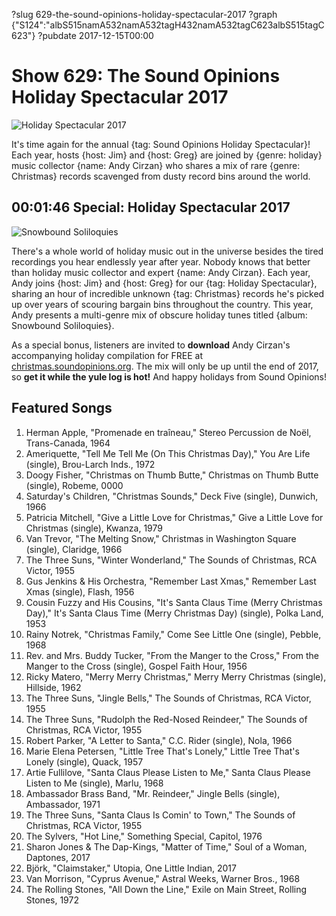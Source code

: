 ?slug 629-the-sound-opinions-holiday-spectacular-2017
?graph {"S124":"albS515namA532namA532tagH432namA532tagC623albS515tagC623"}
?pubdate 2017-12-15T00:00
# Show 629: The Sound Opinions Holiday Spectacular 2017

![Holiday Spectacular 2017](//static.soundopinions.org/images/2017/xmascover.jpg)

It's time again for the annual {tag: Sound Opinions Holiday Spectacular}! Each year, hosts {host: Jim} and {host: Greg} are joined by {genre: holiday} music collector {name: Andy Cirzan} who shares a mix of rare {genre: Christmas} records scavenged from dusty record bins around the world.


## 00:01:46 Special: Holiday Spectacular 2017
![Snowbound Soliloquies](//static.soundopinions.org/christmas/Snowbound_Soliloquies_2017_front_500.jpg)

There's a whole world of holiday music out in the universe besides the tired recordings you hear endlessly year after year. Nobody knows that better than holiday music collector and expert {name: Andy Cirzan}. Each year, Andy joins {host: Jim} and {host: Greg} for our {tag: Holiday Spectacular}, sharing an hour of incredible unknown {tag: Christmas} records he's picked up over years of scouring bargain bins throughout the country. This year, Andy presents a multi-genre mix of obscure holiday tunes titled {album: Snowbound Soliloquies}.

As a special bonus, listeners are invited to **download** Andy Cirzan's accompanying holiday compilation for FREE at [christmas.soundopinions.org](http://christmas.soundopinions.org). The mix will only be up until the end of 2017, so **get it while the yule log is hot!** And happy holidays from Sound Opinions!

## Featured Songs

1. Herman Apple, "Promenade en traîneau," Stereo Percussion de Noël, Trans-Canada, 1964
1. Ameriquette, "Tell Me Tell Me (On This Christmas Day)," You Are Life (single), Brou-Larch Inds., 1972
1. Doogy Fisher, "Christmas on Thumb Butte," Christmas on Thumb Butte (single), Robeme, 0000
1. Saturday's Children, "Christmas Sounds," Deck Five (single), Dunwich, 1966
1. Patricia Mitchell, "Give a Little Love for Christmas," Give a Little Love for Christmas (single), Kwanza, 1979
1. Van Trevor, "The Melting Snow," Christmas in Washington Square (single), Claridge, 1966
1. The Three Suns, "Winter Wonderland," The Sounds of Christmas, RCA Victor, 1955
1. Gus Jenkins & His Orchestra, "Remember Last Xmas," Remember Last Xmas (single), Flash, 1956
1. Cousin Fuzzy and His Cousins, "It's Santa Claus Time (Merry Christmas Day)," It's Santa Claus Time (Merry Christmas Day) (single), Polka Land, 1953
1. Rainy Notrek, "Christmas Family," Come See Little One (single), Pebble, 1968
1. Rev. and Mrs. Buddy Tucker, "From the Manger to the Cross," From the Manger to the Cross (single), Gospel Faith Hour, 1956
1. Ricky Matero, "Merry Merry Christmas," Merry Merry Christmas (single), Hillside, 1962
1. The Three Suns, "Jingle Bells," The Sounds of Christmas, RCA Victor, 1955
1. The Three Suns, "Rudolph the Red-Nosed Reindeer," The Sounds of Christmas, RCA Victor, 1955
1. Robert Parker, "A Letter to Santa," C.C. Rider (single), Nola, 1966
1. Marie Elena Petersen, "Little Tree That's Lonely," Little Tree That's Lonely (single), Quack, 1957
1. Artie Fullilove, "Santa Claus Please Listen to Me," Santa Claus Please Listen to Me (single), Marlu, 1968
1. Ambassador Brass Band, "Mr. Reindeer," Jingle Bells (single), Ambassador, 1971
1. The Three Suns, "Santa Claus Is Comin' to Town," The Sounds of Christmas, RCA Victor, 1955
1. The Sylvers, "Hot Line," Something Special, Capitol, 1976
1. Sharon Jones & The Dap-Kings, "Matter of Time," Soul of a Woman, Daptones, 2017
1. ‎Björk, "Claimstaker," Utopia, One Little Indian, 2017
1. Van Morrison, "Cyprus Avenue," Astral Weeks, Warner Bros., 1968
1. The Rolling Stones, "All Down the Line," Exile on Main Street, Rolling Stones, 1972
